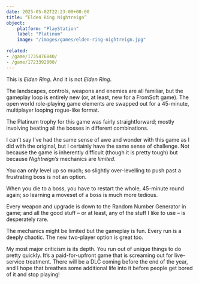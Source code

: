 ```yaml
---
date: 2025-05-02T22:23:00+00:00
title: “Elden Ring Nightreign”
object:
    platform: "PlayStation"
    label: "Platinum"
    image: "/images/games/elden-ring-nightreign.jpg"
    
related:
- /game/1735476840/
- /game/1723392000/
---
```


This is *Elden Ring*. And it is not *Elden Ring*.

The landscapes, controls, weapons and enemies are all familiar, but the gameplay loop is entirely new (or, at least, new for a FromSoft game). The open world role-playing game elements are swapped out for a 45-minute, multiplayer looping rogue-like format.

The Platinum trophy for this game was fairly straightforward; mostly involving beating all the bosses in different combinations. 

I can’t say I’ve had the same sense of awe and wonder with this game as I did with the original, but I certainly have the same sense of challenge. Not because the game is inherently difficult (though it is pretty tough) but because *Nightreign’s* mechanics are *limited*.

You can only level up so much; so slightly over-levelling to push past a frustrating boss is not an option.

When you die to a boss, you have to restart the whole, 45-minute round again; so learning a moveset of a boss is much more tedious.

Every weapon and upgrade is down to the Random Number Generator in game; and all the good stuff – or at least, any of the stuff I like to use – is desperately rare.

The mechanics might be limited but the gameplay is fun. Every run is a deeply chaotic. The new two-player option is great too.

My most major criticism is its depth. You run out of unique things to do pretty quickly. It’s a paid-for-upfront game that is screaming out for live-service treatment. There will be a DLC coming before the end of the year, and I hope that breathes some additional life into it before people get bored of it and stop playing!